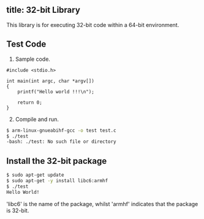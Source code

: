 title: 32-bit Library
---

This library is for executing 32-bit code within a 64-bit environment.

## Test Code

1. Sample code.

```
#include <stdio.h>

int main(int argc, char *argv[])
{
    printf("Hello world !!!\n");

    return 0;
}
```

2. Compile and run.

```bash
$ arm-linux-gnueabihf-gcc -o test test.c
$ ./test   
-bash: ./test: No such file or directory
```

## Install the 32-bit package

```bash
$ sudo apt-get update
$ sudo apt-get -y install libc6:armhf 
$ ./test
Hello World!
```
'libc6' is the name of the package, whilst 'armhf' indicates that the package is 32-bit.
